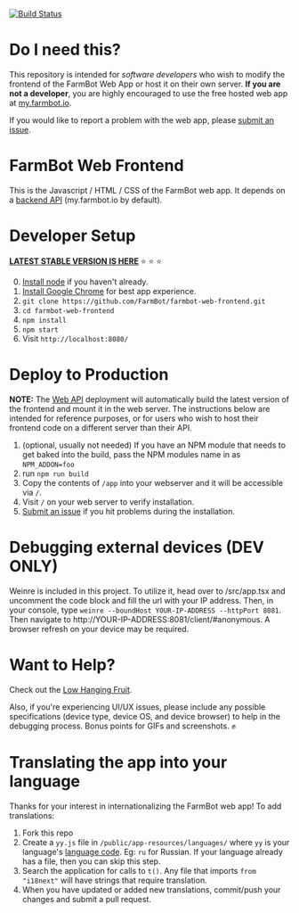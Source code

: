 [![Build Status](https://travis-ci.org/FarmBot/farmbot-web-frontend.svg?branch=master)](https://travis-ci.org/FarmBot/farmbot-web-frontend)

# Do I need this?

This repository is intended for *software developers* who wish to modify the frontend of the FarmBot Web App or host it on their own server. **If you are not a developer**, you are highly encouraged to use the free hosted web app at [my.farmbot.io](http://my.farmbot.io/).

If you would like to report a problem with the web app, please [submit an issue](https://github.com/FarmBot/farmbot-web-frontend/issues/new).

# FarmBot Web Frontend

 This is the Javascript / HTML / CSS of the FarmBot web app. It depends on a [backend API](https://github.com/FarmBot/Farmbot-Web-API) (my.farmbot.io by default).

# Developer Setup

**[LATEST STABLE VERSION IS HERE](https://github.com/FarmBot/farmbot-web-frontend/releases)** :star: :star: :star:

0. [Install node](https://nodejs.org/en/download/) if you haven't already.
1. [Install Google Chrome](https://www.google.com/chrome/) for best app experience.
2. `git clone https://github.com/FarmBot/farmbot-web-frontend.git`
3. `cd farmbot-web-frontend`
4. `npm install`
5. `npm start`
6. Visit `http://localhost:8080/`

# Deploy to Production

**NOTE:** The [Web API](https://github.com/FarmBot/Farmbot-Web-API) deployment will automatically build the latest version of the frontend and mount it in the web server. The instructions below are intended for reference purposes, or for users who wish to host their frontend code on a different server than their API.

1. (optional, usually not needed) If you have an NPM module that needs to get baked into the build, pass the NPM modules name in as `NPM_ADDON=foo`
2. run `npm run build`
3. Copy the contents of `/app` into your webserver and it will be accessible via `/`.
4. Visit `/` on your web server to verify installation.
5. [Submit an issue](https://github.com/FarmBot/farmbot-web-frontend/issues/new?title=Installation%20Failure) if you hit problems during the installation.

# Debugging external devices (DEV ONLY)

Weinre is included in this project. To utilize it, head over to /src/app.tsx and uncomment the code block and fill the url with your IP address. 
Then, in your console, type `weinre --boundHost YOUR-IP-ADDRESS --httpPort 8081`.
Then navigate to http://YOUR-IP-ADDRESS:8081/client/#anonymous. A browser refresh on your device may be required.   

# Want to Help?

Check out the [Low Hanging Fruit](https://github.com/FarmBot/farmbot-web-frontend/search?l=typescript&q=TODO&utf8=%E2%9C%93).

Also, if you're experiencing UI/UX issues, please include any possible specifications (device type, device OS, and device browser) to help in the debugging process. Bonus points for GIFs and screenshots. :fist:

# Translating the app into your language
Thanks for your interest in internationalizing the FarmBot web app! To add translations:

1. Fork this repo
2. Create a `yy.js` file in ``/public/app-resources/languages/`` where `yy` is your language's [language code](http://www.science.co.il/Language/Locale-codes.php). Eg: `ru` for Russian. If your language already has a file, then you can skip this step.
3. Search the application for calls to `t()`. Any file that imports `from "i18next"` will have strings that require translation.
4. When you have updated or added new translations, commit/push your changes and submit a pull request.
